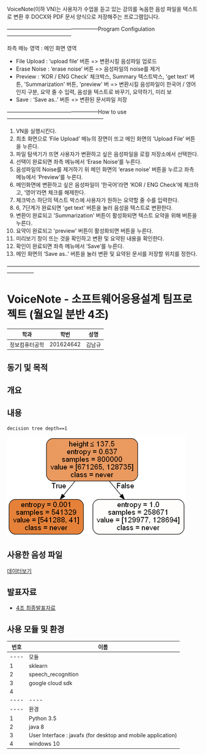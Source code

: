 ﻿VoiceNote(이하 VN)는 사용자가 수업을 듣고 있는 강의를 녹음한 음성 파일을 텍스트로 변환 후 DOCX와 PDF 문서 양식으로 저장해주는 프로그램입니다.

—————————————————Program Configulation————————————


좌측 메뉴 영역 : 메인 화면 영역

 - File Upload : ‘upload file’ 버튼 
	=> 변환시킬 음성파일 업로드
 - Erase Noise : ‘erase noise’ 버튼
	=> 음성파일의 noise를 제거
 - Preview : ‘KOR / ENG Check’ 체크박스, Summary 텍스트박스, 'get text' 버튼, 'Summarization' 버튼, 'preview' 버
	=> 변환시킬 음성파일이 한국어 / 영어인지 구분, 요약 줄 수 입력, 음성을 텍스트로 바꾸기, 요약하기, 미리 보
 - Save : ‘Save as..’ 버튼 
	=> 변환된 문서파일 저장


—————————————————How to use——————————————————


1. VN을 실행시킨다.
2. 최초 화면으로 ‘File Upload’ 메뉴의 장면이 뜨고 메인 화면의 ‘Upload File’ 버튼을 누른다.
3. 파일 탐색기가 뜨면 사용자가 변환하고 싶은 음성파일을 로컬 저장소에서 선택한다.
4. 선택이 완료되면 좌측 메뉴에서 ‘Erase Noise’를 누른다.
5. 음성파일의 Noise를 제거하기 위 메인 화면의 ‘erase noise’ 버튼을 누르고 좌측 메뉴에서 ‘Preview’를 누른다.
6. 메인화면에 변환하고 싶은 음성파일이 ‘한국어’라면 ‘KOR / ENG Check’에 체크하고, ‘영어’라면 체크를 해제한다.
7. 체크박스 하단의 텍스트 박스에 사용자가 원하는 요약할 줄 수를 입력한다.
8. 6, 7단계가 완료되면 'get text’ 버튼을 눌러 음성을 텍스트로 변환한다.
9. 변환이 완료되고 'Summarization' 버튼이 활성화되면 텍스트 요약을 위해 버튼을 누른다.
10. 요약이 완료되고 'preview' 버튼이 활성화되면 버튼을 누른다.
11. 미리보기 창이 뜨는 것을 확인하고 변환 및 요약된 내용을 확인한다.
12. 확인이 완료되면 좌측 메뉴에서 ‘Save’를 누른다.
13. 메인 화면의 ‘Save as..’ 버튼을 눌러 변환 및 요약된 문서를 저장할 위치를 정한다.


—————————————————————————————————————————


 
 # VoiceNote - 소프트웨어응용설계 팀프로젝트 (월요일 분반 4조)

학과 | 학번 | 성명
---- | ---- | ---- 
정보컴퓨터공학 |201624642 |김남규


## 동기 및 목적
 
 
 
## 개요

 
## 내용
```
decision tree depth==1
```
![](https://github.com/soicem/python2019/blob/master/res/max_depth1.png)


## 사용한 음성 파일 
[데이터보기](https://github.com/soicem/python2019/blob/master/NHIS_OPEN_GJ_2017.CSV)

## 발표자료 
* [4조 최종발표자료](https://docs.google.com/presentation/d/1_zWkqKBGItJbBh4vUGXpR_4CrbgFBYKDu9xWs3zxUyg/edit?usp=sharing) 

## 사용 모듈 및 환경 

번호 | 이름
---- | ---- 
---- | 모듈
1 | sklearn
2 | speech_recognition
3 | google cloud sdk
4 | 
---- | ----
---- | 환경
1 | Python 3.5
2 | java 8
3 | User Interface : javafx (for desktop and mobile application)
4 | windows 10
